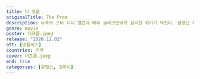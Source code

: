 ```yaml
---
title: 더 프롬
originalTitle: The Prom
description: 뉴욕의 스타 디디 앨런과 배리 글리크먼에게 심각한 위기가 닥친다. 엄청난 제작비를 쏟은 브로드웨이 공연이 망하면서 경력이 박살 난 것이다. 한편, 인디애나주 작은 마을에선 고등학생 에마 놀런이 전혀 다른 이유로 슬픔에 빠져있다. 교장이 지지해 주는데도 불구하고, 학부모회장이 에마와 그녀의 여자 친구 얼리사가 무도회에 참석하지 못하도록 했기 때문이다. 에마의 고난을 이용하면 이미지를 회복할 수도 있겠다고 판단한 디디와 배리. 역시 재기를 노리는 냉소적인 배우 한 쌍, 앤지와 트렌트의 손을 잡고, 그들은 인디애나로 떠나는데...
genre: movie
poster: 더프롬.jpeg
release: "2020.12.02"
ott: [넷플릭스]
countries: 미국
cover: 더프롬.jpeg
end: true
categories: [로맨스, 코미디]
---
```

